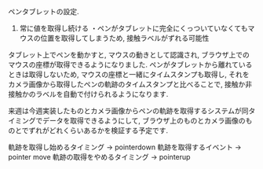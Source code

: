 ペンタブレットの設定.
1. 常に値を取得し続ける
    ・ペンがタブレットに完全にくっついていなくてもマウスの位置を取得してしまうため, 接触ラベルがずれる可能性


<!-- 2. 接触した瞬間は取得しない
    ・カメラで取得したタイムスタンプと, ブラウザで取得した値を比べて, ブラウザで値が取得されていない間のものを接触ラベルにする -->

タブレット上でペンを動かすと, マウスの動きとして認識され, ブラウザ上でのマウスの座標が取得できるようになりました.
ペンがタブレットから離れているときは取得しないため, マウスの座標と一緒にタイムスタンプも取得し, それをカメラ画像から取得したペンの軌跡のタイムスタンプと比べることで, 接触か非接触かのラベルを自動で付けられるようになります.
 
来週は今週実装したものとカメラ画像からペンの軌跡を取得するシステムが同タイミングでデータを取得できるようにして, ブラウザ上のものとカメラ画像のものとでずれがどれくらいあるかを検証する予定です.

軌跡を取得し始めるタイミング -> pointerdown
軌跡を取得するイベント -> pointer move
軌跡の取得をやめるタイミング -> pointerup
